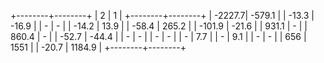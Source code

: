 +--------+--------+
|   2    |   1    |
+--------+--------+
| -2227.7| -579.1 |
| -13.3  | -16.9  |
|   -    |   -    |
| -14.2  |  13.9  |
| -58.4  | 265.2  |
| -101.9 | -21.6  |
| 931.1  |   -    |
| 860.4  |   -    |
| -52.7  | -44.4  |
|   -    |   -    |
|   -    |   -    |
|   -    |  7.7   |
|   -    |  9.1   |
|   -    |   -    |
| 656    | 1551   |
| -20.7  | 1184.9 |
+--------+--------+
